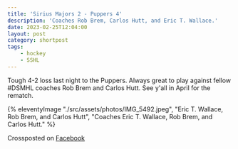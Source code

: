 ```yaml
---
title: 'Sirius Majors 2 - Puppers 4'
description: 'Coaches Rob Brem, Carlos Hutt, and Eric T. Wallace.'
date: 2023-02-25T12:04:00
layout: post
category: shortpost
tags: 
    - hockey
    - SSHL
---
```

Tough 4-2 loss last night to the Puppers. Always great to play against fellow #DSMHL coaches Rob Brem and Carlos Hutt. See y'all in April for the rematch.

{% eleventyImage "./src/assets/photos/IMG_5492.jpeg", "Eric T. Wallace, Rob Brem, and Carlos Hutt", "Coaches Eric T. Wallace, Rob Brem, and Carlos Hutt." %}

Crossposted on [Facebook](https://www.facebook.com/ecrosstexas/posts/pfbid02pdp7P5vajcVTZ7XF1ziZuAeybfKDYC2hrSoyG9hFJeHcza7cBAnK2Lonk4UDT163l)

